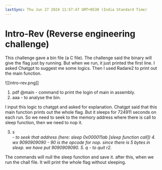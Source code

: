 ```yaml
---
lastSync: Thu Jun 27 2024 11:57:47 GMT+0530 (India Standard Time)
---
```

# Intro-Rev (Reverse engineering challenge)

This challenge gave a bin file (a C file). The challenge said the binary will give the flag just by running. But when we run, it just printed the first line. I asked Chatgpt to suggest me some logics. Then I used Radare2 to print out the main function.

![[intro-rev.png]]

1. pdf @main - command to print the login of main in assembly.
2. aaa - to analyse the bin.

I input this logic to chatgpt and asked for explanation. Chatgpt said that this main function prints out the whole flag. But it sleeps for 724911 seconds on each run. So we need to seek to the memory address where there is call to sleep function, then we need to nop it. 

3. s <address> - to seek that address (here: sleep 0x000011ab [sleep function call])
   4. wx 9090909090 - 90 is the opcode for nop. since there is 5 bytes in sleep. we have put 9090909090.
   5. q - to quit r2.

The commands will null the sleep function and save it. after this, when we run the chall file. It will print the whole flag without sleeping.